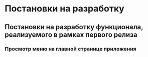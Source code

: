 # Постановки на разработку

## Постановки на разработку функционала, реализуемого в рамках первого релиза

### Просмотр меню на главной странице приложения